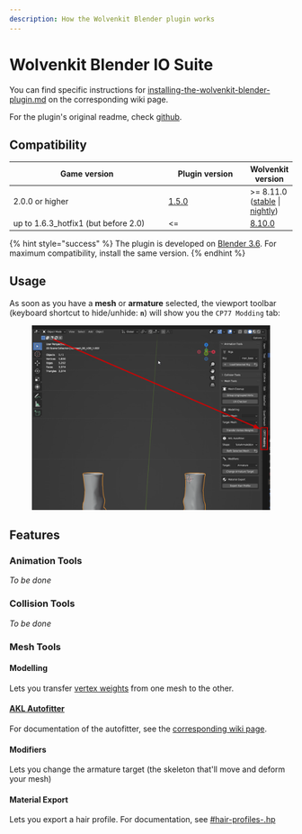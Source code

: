 ```yaml
---
description: How the Wolvenkit Blender plugin works
---
```


# Wolvenkit Blender IO Suite

You can find specific instructions for [installing-the-wolvenkit-blender-plugin.md](installing-the-wolvenkit-blender-plugin.md "mention") on the corresponding wiki page.

For the plugin's original readme, check [github](https://github.com/WolvenKit/Cyberpunk-Blender-add-on/).

## Compatibility

<table><thead><tr><th width="313.3333333333333">Game version</th><th width="155">Plugin version</th><th>Wolvenkit version</th></tr></thead><tbody><tr><td>2.0.0 or higher</td><td><a href="https://github.com/WolvenKit/Cyberpunk-Blender-add-on/releases/tag/1.5.0">1.5.0</a></td><td>>= 8.11.0 (<a href="https://github.com/WolvenKit/WolvenKit/releases/tag/8.11.0">stable</a> | <a href="https://github.com/WolvenKit/WolvenKit-nightly-releases/releases">nightly</a>)</td></tr><tr><td>up to 1.6.3_hotfix1 (but before 2.0)</td><td>&#x3C;= </td><td><a href="https://github.com/WolvenKit/WolvenKit/releases/tag/8.10.0">8.10.0</a></td></tr></tbody></table>

{% hint style="success" %}
The plugin is developed on [Blender 3.6](https://www.blender.org/download/releases/3-6/). For maximum compatibility, install the same version.
{% endhint %}

## Usage

As soon as you have a **mesh** or **armature** selected, the viewport toolbar (keyboard shortcut to hide/unhide: **`n`**) will show you the `CP77 Modding` tab:

<figure><img src="../../../.gitbook/assets/blender_plugin_viewport.png" alt=""><figcaption></figcaption></figure>

## Features

### Animation Tools

_To be done_

### Collision Tools

_To be done_

### Mesh Tools

#### Modelling

Lets you transfer [vertex weights](../../3d-modelling/meshes-and-armatures-rigging.md) from one mesh to the other.

#### [AKL Autofitter](wkit-blender-plugin-akl-autofitter.md)

For documentation of the autofitter, see the [corresponding wiki page](wkit-blender-plugin-akl-autofitter.md).

#### Modifiers

Lets you change the armature target (the skeleton that'll move and deform your mesh)

#### Material Export

Lets you export a hair profile. For documentation, see [#hair-profiles-.hp](wkit-blender-plugin-import-export.md#hair-profiles-.hp "mention")





####

